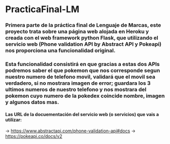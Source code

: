 # PracticaFinal-LM
### Primera parte de la práctica final de Lenguaje de Marcas, este proyecto trata sobre una página web alojada en Heroku y creada con el web framework python Flask, que utilizando el servicio web (Phone validation API by Abstract API y Pokeapi) nos proporciona una funcionalidad original.
### Esta funcionalidad consistirá en que gracias a estas dos APIs podremos saber el que pokemon que nos corresponde segun nuestro numero de telefono movil, validará que el movil sea verdadero, si no mostrara imagen de error; guardara los 3 ultimos numeros de nuestro telefono y nos mostrara del pokemon cuyo numero de la pokedex coincide nombre, imagen y algunos datos mas.

#### Las URL de la docuementación del servicio web (o servicios) que vais a utilizar:
→ https://www.abstractapi.com/phone-validation-api#docs 
→ https://pokeapi.co/docs/v2
